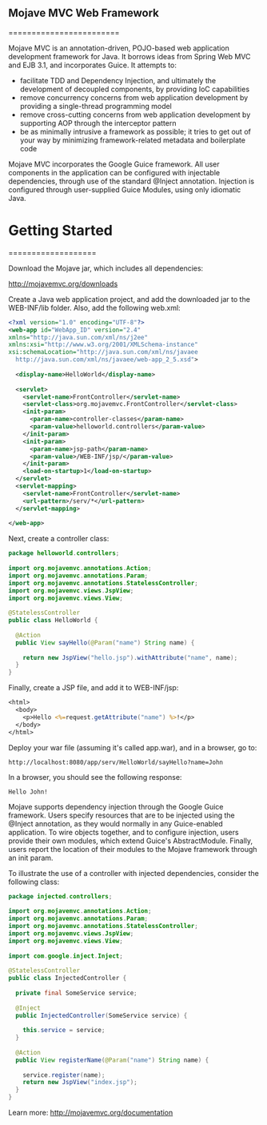 ## Mojave MVC Web Framework

========================

Mojave MVC is an annotation-driven, POJO-based web application development framework for Java. 
It borrows ideas from Spring Web MVC and EJB 3.1, and incorporates Guice. It attempts to:

* facilitate TDD and Dependency Injection, and ultimately the development of decoupled components, by providing IoC capabilities
* remove concurrency concerns from web application development by providing a single-thread programming model
* remove cross-cutting concerns from web application development by supporting AOP through the interceptor pattern
* be as minimally intrusive a framework as possible; it tries to get out of your way by minimizing framework-related metadata and boilerplate code

Mojave MVC incorporates the Google Guice framework. All user components in the application can 
be configured with injectable dependencies, through use of the standard @Inject annotation. 
Injection is configured through user-supplied Guice Modules, using only idiomatic Java.

# Getting Started
===================

Download the Mojave jar, which includes all dependencies:

http://mojavemvc.org/downloads

Create a Java web application project, and add the downloaded jar to the WEB-INF/lib folder. Also,
add the following web.xml:

```xml
<?xml version="1.0" encoding="UTF-8"?>
<web-app id="WebApp_ID" version="2.4" 
xmlns="http://java.sun.com/xml/ns/j2ee" 
xmlns:xsi="http://www.w3.org/2001/XMLSchema-instance" 
xsi:schemaLocation="http://java.sun.com/xml/ns/javaee 
  http://java.sun.com/xml/ns/javaee/web-app_2_5.xsd">
 
  <display-name>HelloWorld</display-name>
 
  <servlet>
    <servlet-name>FrontController</servlet-name>
    <servlet-class>org.mojavemvc.FrontController</servlet-class>
    <init-param>
      <param-name>controller-classes</param-name>
      <param-value>helloworld.controllers</param-value>
    </init-param>
    <init-param>
      <param-name>jsp-path</param-name>
      <param-value>/WEB-INF/jsp/</param-value>
    </init-param>
    <load-on-startup>1</load-on-startup>
  </servlet>
  <servlet-mapping>
    <servlet-name>FrontController</servlet-name>
    <url-pattern>/serv/*</url-pattern>
  </servlet-mapping>
   
</web-app>
```

Next, create a controller class:

```java
package helloworld.controllers;
 
import org.mojavemvc.annotations.Action;
import org.mojavemvc.annotations.Param;
import org.mojavemvc.annotations.StatelessController;
import org.mojavemvc.views.JspView;
import org.mojavemvc.views.View;
 
@StatelessController
public class HelloWorld {
 
  @Action
  public View sayHello(@Param("name") String name) {
 
    return new JspView("hello.jsp").withAttribute("name", name);
  }
}
```

Finally, create a JSP file, and add it to WEB-INF/jsp:

```jsp
<html>
  <body>
    <p>Hello <%=request.getAttribute("name") %>!</p>
  </body>
</html>
```

Deploy your war file (assuming it's called app.war), and in a browser, go to:

    http://localhost:8080/app/serv/HelloWorld/sayHello?name=John
    
In a browser, you should see the following response:

    Hello John!

Mojave supports dependency injection through the Google Guice framework. Users specify resources that are to be injected using the @Inject 
annotation, as they would normally in any Guice-enabled application. To wire objects together, and to configure injection, users provide 
their own modules, which extend Guice's AbstractModule. Finally, users report the location of their modules to the Mojave framework 
through an init param.

To illustrate the use of a controller with injected dependencies, consider the following class:

```java
package injected.controllers;
 
import org.mojavemvc.annotations.Action;
import org.mojavemvc.annotations.Param;
import org.mojavemvc.annotations.StatelessController;
import org.mojavemvc.views.JspView;
import org.mojavemvc.views.View;
 
import com.google.inject.Inject;
 
@StatelessController
public class InjectedController {
 
  private final SomeService service;
 
  @Inject
  public InjectedController(SomeService service) {
 
    this.service = service;
  }
 
  @Action
  public View registerName(@Param("name") String name) {
 
    service.register(name);
    return new JspView("index.jsp");
  }
}
```

Learn more: http://mojavemvc.org/documentation